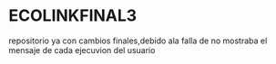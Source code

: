 # ECOLINKFINAL3

repositorio ya con cambios finales,debido ala falla de no mostraba el mensaje de cada ejecuvion del usuario
